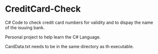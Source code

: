 CreditCard-Check
================


C# Code to check credit card numbers for validity and to dispay the name of the isuuing bank.

Personal project to help learn the C# Language.

CardData.txt needs to be in the same directory as th executable.

